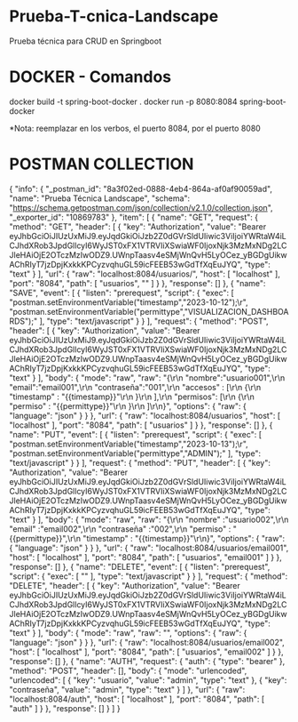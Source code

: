 # Prueba-T-cnica-Landscape
Prueba técnica para CRUD en Springboot

# DOCKER - Comandos

docker build -t spring-boot-docker .
docker run -p 8080:8084 spring-boot-docker

*Nota: reemplazar en los verbos, el puerto 8084, por el puerto 8080

# POSTMAN COLLECTION

{
	"info": {
		"_postman_id": "8a3f02ed-0888-4eb4-864a-af0af90059ad",
		"name": "Prueba Técnica Landscape",
		"schema": "https://schema.getpostman.com/json/collection/v2.1.0/collection.json",
		"_exporter_id": "10869783"
	},
	"item": [
		{
			"name": "GET",
			"request": {
				"method": "GET",
				"header": [
					{
						"key": "Authorization",
						"value": "Bearer eyJhbGciOiJIUzUxMiJ9.eyJqdGkiOiJzb2Z0dGVrSldUIiwic3ViIjoiYWRtaW4iLCJhdXRob3JpdGllcyI6WyJST0xFX1VTRVIiXSwiaWF0IjoxNjk3MzMxNDg2LCJleHAiOjE2OTczMzIwODZ9.UWnpTaasv4eSMjWnQvH5LyOCez_yBGDgUikwAChRIyT7jzDpjKxkkKPCyzvqhuGL59icFEEB53wGdTfXqEuJYQ",
						"type": "text"
					}
				],
				"url": {
					"raw": "localhost:8084/usuarios/",
					"host": [
						"localhost"
					],
					"port": "8084",
					"path": [
						"usuarios",
						""
					]
				}
			},
			"response": []
		},
		{
			"name": "SAVE",
			"event": [
				{
					"listen": "prerequest",
					"script": {
						"exec": [
							"postman.setEnvironmentVariable(\"timestamp\",\"2023-10-12\");\r",
							"postman.setEnvironmentVariable(\"permittype\",\"VISUALIZACION_DASHBOARDS\");"
						],
						"type": "text/javascript"
					}
				}
			],
			"request": {
				"method": "POST",
				"header": [
					{
						"key": "Authorization",
						"value": "Bearer eyJhbGciOiJIUzUxMiJ9.eyJqdGkiOiJzb2Z0dGVrSldUIiwic3ViIjoiYWRtaW4iLCJhdXRob3JpdGllcyI6WyJST0xFX1VTRVIiXSwiaWF0IjoxNjk3MzMxNDg2LCJleHAiOjE2OTczMzIwODZ9.UWnpTaasv4eSMjWnQvH5LyOCez_yBGDgUikwAChRIyT7jzDpjKxkkKPCyzvqhuGL59icFEEB53wGdTfXqEuJYQ",
						"type": "text"
					}
				],
				"body": {
					"mode": "raw",
					"raw": "{\r\n   \"nombre\":\"usuario001\",\r\n   \"email\":\"email001\",\r\n   \"contraseña\":\"001\",\r\n   \"accesos\" : [\r\n        {\r\n            \"timestamp\" : \"{{timestamp}}\"\r\n        }\r\n    ],\r\n   \"permisos\": [\r\n        {\r\n            \"permiso\" : \"{{permittype}}\"\r\n        }\r\n    ]\r\n}",
					"options": {
						"raw": {
							"language": "json"
						}
					}
				},
				"url": {
					"raw": "localhost:8084/usuarios",
					"host": [
						"localhost"
					],
					"port": "8084",
					"path": [
						"usuarios"
					]
				}
			},
			"response": []
		},
		{
			"name": "PUT",
			"event": [
				{
					"listen": "prerequest",
					"script": {
						"exec": [
							"postman.setEnvironmentVariable(\"timestamp\",\"2023-10-13\");\r",
							"postman.setEnvironmentVariable(\"permittype\",\"ADMIN\");"
						],
						"type": "text/javascript"
					}
				}
			],
			"request": {
				"method": "PUT",
				"header": [
					{
						"key": "Authorization",
						"value": "Bearer eyJhbGciOiJIUzUxMiJ9.eyJqdGkiOiJzb2Z0dGVrSldUIiwic3ViIjoiYWRtaW4iLCJhdXRob3JpdGllcyI6WyJST0xFX1VTRVIiXSwiaWF0IjoxNjk3MzMxNDg2LCJleHAiOjE2OTczMzIwODZ9.UWnpTaasv4eSMjWnQvH5LyOCez_yBGDgUikwAChRIyT7jzDpjKxkkKPCyzvqhuGL59icFEEB53wGdTfXqEuJYQ",
						"type": "text"
					}
				],
				"body": {
					"mode": "raw",
					"raw": "{\r\n   \"nombre\" :\"usuario002\",\r\n   \"email\" :\"email002\",\r\n   \"contraseña\" :\"002\",\r\n   \"permiso\" : \"{{permittype}}\",\r\n   \"timestamp\" : \"{{timestamp}}\"\r\n}",
					"options": {
						"raw": {
							"language": "json"
						}
					}
				},
				"url": {
					"raw": "localhost:8084/usuarios/email001",
					"host": [
						"localhost"
					],
					"port": "8084",
					"path": [
						"usuarios",
						"email001"
					]
				}
			},
			"response": []
		},
		{
			"name": "DELETE",
			"event": [
				{
					"listen": "prerequest",
					"script": {
						"exec": [
							""
						],
						"type": "text/javascript"
					}
				}
			],
			"request": {
				"method": "DELETE",
				"header": [
					{
						"key": "Authorization",
						"value": "Bearer eyJhbGciOiJIUzUxMiJ9.eyJqdGkiOiJzb2Z0dGVrSldUIiwic3ViIjoiYWRtaW4iLCJhdXRob3JpdGllcyI6WyJST0xFX1VTRVIiXSwiaWF0IjoxNjk3MzMxNDg2LCJleHAiOjE2OTczMzIwODZ9.UWnpTaasv4eSMjWnQvH5LyOCez_yBGDgUikwAChRIyT7jzDpjKxkkKPCyzvqhuGL59icFEEB53wGdTfXqEuJYQ",
						"type": "text"
					}
				],
				"body": {
					"mode": "raw",
					"raw": "",
					"options": {
						"raw": {
							"language": "json"
						}
					}
				},
				"url": {
					"raw": "localhost:8084/usuarios/email002",
					"host": [
						"localhost"
					],
					"port": "8084",
					"path": [
						"usuarios",
						"email002"
					]
				}
			},
			"response": []
		},
		{
			"name": "AUTH",
			"request": {
				"auth": {
					"type": "bearer"
				},
				"method": "POST",
				"header": [],
				"body": {
					"mode": "urlencoded",
					"urlencoded": [
						{
							"key": "usuario",
							"value": "admin",
							"type": "text"
						},
						{
							"key": "contraseña",
							"value": "admin",
							"type": "text"
						}
					]
				},
				"url": {
					"raw": "localhost:8084/auth",
					"host": [
						"localhost"
					],
					"port": "8084",
					"path": [
						"auth"
					]
				}
			},
			"response": []
		}
	]
}